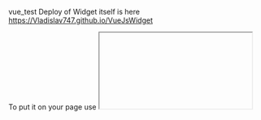 vue_test
Deploy of Widget itself is here https://Vladislav747.github.io/VueJsWidget

To put it on your page use <iframe> element
